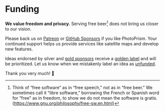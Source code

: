# Funding

**We value freedom and privacy.** Serving free beer[^1] does not bring us closer to our vision.

Please back us on [Patreon](https://www.patreon.com/photoprism) or [GitHub Sponsors](https://github.com/sponsors/photoprism)
if you like PhotoPrism. Your continued support helps us provide services like satellite maps and develop new features.

Ideas endorsed by silver and [gold sponsors](https://github.com/photoprism/photoprism/blob/develop/SPONSORS.md) 
receive a [golden label](https://github.com/photoprism/photoprism/issues?q=is%3Aissue+is%3Aopen+label%3Asponsor) and will be prioritized. Let us know when we mistakenly label an idea as [unfunded](https://github.com/photoprism/photoprism/issues?q=is%3Aissue+is%3Aopen+label%3Aunfunded).

Thank you very much! 💜

[^1]: Think of “free software” as in “free speech,” not as in “free beer.” We sometimes call it “libre software,” borrowing the French or Spanish word for “free” as in freedom, to show we do not mean the software is gratis. (https://www.gnu.org/philosophy/free-sw.en.html)